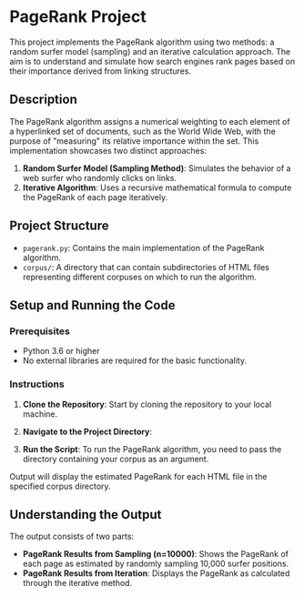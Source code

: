 # PageRank Project

This project implements the PageRank algorithm using two methods: a random surfer model (sampling) and an iterative calculation approach. The aim is to understand and simulate how search engines rank pages based on their importance derived from linking structures.

## Description

The PageRank algorithm assigns a numerical weighting to each element of a hyperlinked set of documents, such as the World Wide Web, with the purpose of "measuring" its relative importance within the set. This implementation showcases two distinct approaches:

1. **Random Surfer Model (Sampling Method)**: Simulates the behavior of a web surfer who randomly clicks on links.
2. **Iterative Algorithm**: Uses a recursive mathematical formula to compute the PageRank of each page iteratively.

## Project Structure

- `pagerank.py`: Contains the main implementation of the PageRank algorithm.
- `corpus/`: A directory that can contain subdirectories of HTML files representing different corpuses on which to run the algorithm.

## Setup and Running the Code

### Prerequisites

- Python 3.6 or higher
- No external libraries are required for the basic functionality.

### Instructions

1. **Clone the Repository**: Start by cloning the repository to your local machine.


2. **Navigate to the Project Directory**:


3. **Run the Script**: To run the PageRank algorithm, you need to pass the directory containing your corpus as an argument.


Output will display the estimated PageRank for each HTML file in the specified corpus directory.

## Understanding the Output

The output consists of two parts:

- **PageRank Results from Sampling (n=10000)**: Shows the PageRank of each page as estimated by randomly sampling 10,000 surfer positions.
- **PageRank Results from Iteration**: Displays the PageRank as calculated through the iterative method.

